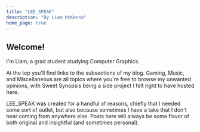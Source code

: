 ```yaml
---
title: "LEE_SPEAK"
description: "By Liam McKenna"
home_page: true
---
```


## Welcome!

I'm Liam, a grad student studying Computer Graphics.

At the top you'll find links to the subsections of my 
blog. Gaming, Music, and Miscellaneous are all topics where you're free to browse my unwanted opinions, 
with Sweet Synopsis being a side project I felt right to have hosted here.

LEE_SPEAK was created for a handful of reasons, chiefly that I needed some sort of outlet, but also because
sometimes I have a take that I don't hear coming from anywhere else. Posts here will always be some flavor of
both original and insightful (and sometimes personal).